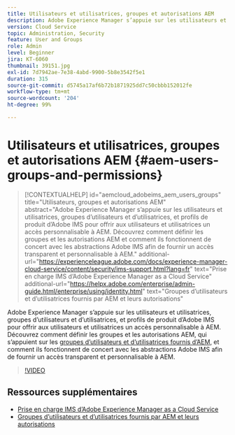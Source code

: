 ```yaml
---
title: Utilisateurs et utilisatrices, groupes et autorisations AEM
description: Adobe Experience Manager s’appuie sur les utilisateurs et utilisatrices, groupes d’utilisateurs et d’utilisatrices, et profils de produit d’Adobe IMS pour offrir aux utilisateurs et utilisatrices un accès personnalisable à AEM. Découvrez comment définir les groupes et les autorisations AEM et comment ils fonctionnent de concert avec les abstractions Adobe IMS afin de fournir un accès transparent et personnalisable à AEM.
version: Cloud Service
topic: Administration, Security
feature: User and Groups
role: Admin
level: Beginner
jira: KT-6060
thumbnail: 39151.jpg
exl-id: 7d7942ae-7e38-4abd-9900-5b8e3542f5e1
duration: 315
source-git-commit: d5745a17af6b72b1871925dd7c50cbbb152012fe
workflow-type: tm+mt
source-wordcount: '204'
ht-degree: 99%

---
```


# Utilisateurs et utilisatrices, groupes et autorisations AEM {#aem-users-groups-and-permissions}

>[!CONTEXTUALHELP]
>id="aemcloud_adobeims_aem_users_groups"
>title="Utilisateurs, groupes et autorisations AEM"
>abstract="Adobe Experience Manager s’appuie sur les utilisateurs et utilisatrices, groupes d’utilisateurs et d’utilisatrices, et profils de produit d’Adobe IMS pour offrir aux utilisateurs et utilisatrices un accès personnalisable à AEM. Découvrez comment définir les groupes et les autorisations AEM et comment ils fonctionnent de concert avec les abstractions Adobe IMS afin de fournir un accès transparent et personnalisable à AEM."
>additional-url="https://experienceleague.adobe.com/docs/experience-manager-cloud-service/content/security/ims-support.html?lang=fr" text="Prise en charge IMS d’Adobe Experience Manager as a Cloud Service"
>additional-url="https://helpx.adobe.com/enterprise/admin-guide.html/enterprise/using/identity.html" text="Groupes d’utilisateurs et d’utilisatrices fournis par AEM et leurs autorisations"

Adobe Experience Manager s’appuie sur les utilisateurs et utilisatrices, groupes d’utilisateurs et d’utilisatrices, et profils de produit d’Adobe IMS pour offrir aux utilisateurs et utilisatrices un accès personnalisable à AEM. Découvrez comment définir les groupes et les autorisations AEM, qui s’appuient sur les [groupes d’utilisateurs et d’utilisatrices fournis d’AEM](https://experienceleague.adobe.com/fr/docs/experience-manager-65/content/security/security#built-in-users-and-groups), et comment ils fonctionnent de concert avec les abstractions Adobe IMS afin de fournir un accès transparent et personnalisable à AEM.

>[!VIDEO](https://video.tv.adobe.com/v/39151?quality=12&learn=on)

## Ressources supplémentaires

+ [Prise en charge IMS d’Adobe Experience Manager as a Cloud Service](https://experienceleague.adobe.com/docs/experience-manager-cloud-service/content/security/ims-support.html?lang=fr)
+ [Groupes d’utilisateurs et d’utilisatrices fournis par AEM et leurs autorisations](https://experienceleague.adobe.com/docs/experience-manager-65/content/security/security.html)
